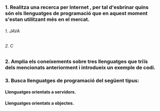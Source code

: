### 1. Realitza una recerca per Internet , per tal d'esbrinar quins són els llenguatges de programació que en aquest moment s'estan utilitzant més en el mercat.

###### 1. JAVA
###### 2. C

### 2. Amplia els coneixements sobre tres llenguatges que triïs dels mencionats anteriorment i introdueix un exemple de codi.

### 3. Busca llenguatges de programació del següent tipus:

#### Llenguatges orientats a servidors.

#### Llenguatges orientats a objectes.
